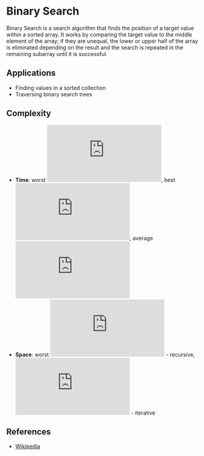 # Binary Search
Binary Search is a search algorithm that finds the position of a target value within a sorted array. It works by comparing the target value to the middle element of the array; if they are unequal, the lower or upper half of the array is eliminated depending on the result and the search is repeated in the remaining subarray until it is successful.

## Applications
* Finding values in a sorted collection
* Traversing binary search trees

## Complexity
* **Time**: worst ![](https://latex.codecogs.com/svg.latex?O(log(N))), best ![](https://latex.codecogs.com/svg.latex?O(1)), average ![](https://latex.codecogs.com/svg.latex?O(log(N)))
* **Space**: worst ![](https://latex.codecogs.com/svg.latex?O(log(N))) - recursive, ![](https://latex.codecogs.com/svg.latex?O(1)) - iterative

## References
* [Wikipedia](https://en.wikipedia.org/wiki/Binary_search_algorithm)